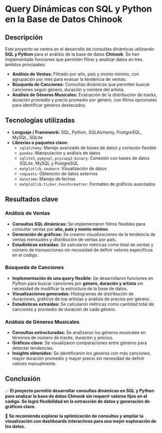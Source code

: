 # Query Dinámicas con SQL y Python en la Base de Datos Chinook

## Descripción  
Este proyecto se centra en el desarrollo de consultas dinámicas utilizando **SQL y Python** para el análisis de la base de datos **Chinook**. Se han implementado funciones que permiten filtrar y analizar datos en tres ámbitos principales:  

- **Análisis de Ventas:** Filtrado por año, país y monto mínimo, con agrupación por mes para evaluar la tendencia de ventas.  
- **Búsqueda de Canciones:** Consultas dinámicas que permiten buscar canciones según género, duración y nombre del artista.  
- **Análisis de Géneros Musicales:** Evaluación de la distribución de tracks, duración promedio y precio promedio por género, con filtros opcionales para identificar géneros destacados.  

## Tecnologías utilizadas  
- **Lenguaje / Framework:** SQL, Python, SQLAlchemy, PostgreSQL, MySQL, SQLite  
- **Librerías o paquetes clave:**  
  - `sqlalchemy`: Manejo avanzado de bases de datos y conexión flexible  
  - `pandas`: Manipulación y análisis de datos  
  - `sqlite3`, `pymysql`, `psycopg2-binary`: Conexión con bases de datos SQLite, MySQL y PostgreSQL  
  - `matplotlib`, `seaborn`: Visualización de datos  
  - `requests`: Obtención de datos externos  
  - `datetime`: Manejo de fechas  
  - `matplotlib.ticker.FuncFormatter`: Formateo de gráficos avanzados  

## Resultados clave  

### **Análisis de Ventas**  
- **Consultas SQL dinámicas:** Se implementaron filtros flexibles para consultar ventas por **año, país y monto mínimo**.  
- **Generación de gráficos:** Se crearon visualizaciones de la tendencia de ventas mensuales y distribución de ventas por país.  
- **Estadísticas extraídas:** Se calcularon métricas como total de ventas y número de transacciones sin necesidad de definir valores específicos en el código.  

### **Búsqueda de Canciones**  
- **Implementación de una query flexible:** Se desarrollaron funciones en Python para buscar canciones por **género, duración y artista** sin necesidad de modificar la estructura de la base de datos.  
- **Visualizaciones generadas:** Histogramas de distribución de duraciones, gráficos de top artistas y análisis de precios por género.  
- **Estadísticas extraídas:** Se calcularon métricas como cantidad total de canciones y promedio de duración de cada género.  

### **Análisis de Géneros Musicales**  
- **Consultas estructuradas:** Se analizaron los géneros musicales en términos de número de tracks, duración y precios.  
- **Gráficos clave:** Se visualizaron comparaciones entre géneros para detectar tendencias.  
- **Insights obtenidos:** Se identificaron los géneros con más canciones, mayor duración promedio y mayor precio sin necesidad de definir valores manualmente.  

## Conclusión  
✅ **El proyecto permitió desarrollar consultas dinámicas en SQL y Python para analizar la base de datos Chinook sin requerir valores fijos en el código. Se logró flexibilidad en la extracción de datos y generación de gráficos clave.**  

📌 **Se recomienda explorar la optimización de consultas y ampliar la visualización con dashboards interactivos para una mejor exploración de los datos.**  
